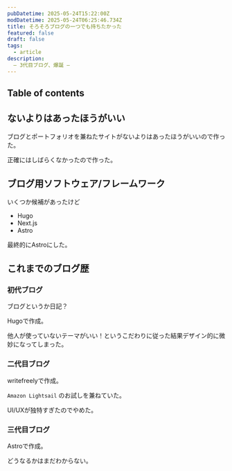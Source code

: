 ```yaml
---
pubDatetime: 2025-05-24T15:22:00Z
modDatetime: 2025-05-24T06:25:46.734Z
title: そろそろブログの一つでも持ちたかった
featured: false
draft: false
tags:
  - article
description:
  ― 3代目ブログ、爆誕 ―
---
```


## Table of contents

## ないよりはあったほうがいい

ブログとポートフォリオを兼ねたサイトがないよりはあったほうがいいので作った。

正確にはしばらくなかったので作った。

## ブログ用ソフトウェア/フレームワーク

いくつか候補があったけど

- Hugo
- Next.js
- Astro

最終的にAstroにした。

## これまでのブログ歴

### 初代ブログ

ブログというか日記？

Hugoで作成。

他人が使っていないテーマがいい！というこだわりに従った結果デザイン的に微妙になってしまった。

### 二代目ブログ

writefreelyで作成。

`Amazon Lightsail` のお試しを兼ねていた。

UI/UXが独特すぎたのでやめた。

### 三代目ブログ

Astroで作成。

どうなるかはまだわからない。

